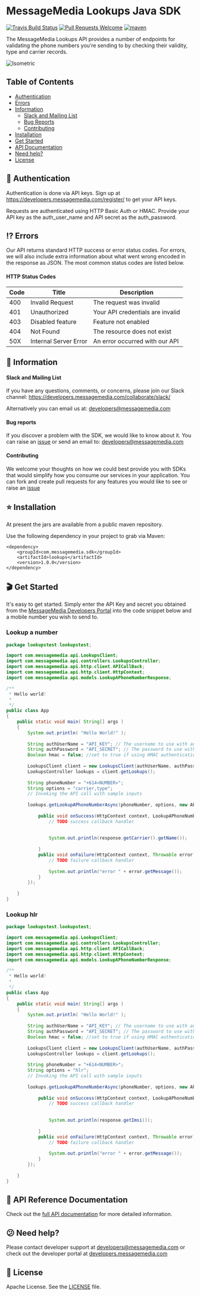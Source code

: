 # MessageMedia Lookups Java SDK
[![Travis Build Status](https://travis-ci.org/messagemedia/lookups-java-sdk.svg?branch=master)](https://travis-ci.org/messagemedia/lookups-java-sdk)
[![Pull Requests Welcome](https://img.shields.io/badge/PRs-welcome-brightgreen.svg?style=flat)](http://makeapullrequest.com)
[![maven](https://img.shields.io/maven-metadata/v/http/central.maven.org/maven2/com/messagemedia/sdk/lookups/maven-metadata.xml.svg)](https://mvnrepository.com/artifact/com.messagemedia.sdk/lookups)

The MessageMedia Lookups API provides a number of endpoints for validating the phone numbers you’re sending to by checking their validity, type and carrier records.

![Isometric](https://developers.messagemedia.com/wp-content/uploads/2017/11/lookups-api.png)

## Table of Contents
* [Authentication](#closed_lock_with_key-authentication)
* [Errors](#interrobang-errors)
* [Information](#newspaper-information)
  * [Slack and Mailing List](#slack-and-mailing-list)
  * [Bug Reports](#bug-reports)
  * [Contributing](#contributing)
* [Installation](#star-installation)
* [Get Started](#clapper-get-started)
* [API Documentation](#closed_book-api-documentation)
* [Need help?](#confused-need-help)
* [License](#page_with_curl-license)

## :closed_lock_with_key: Authentication

Authentication is done via API keys. Sign up at https://developers.messagemedia.com/register/ to get your API keys.

Requests are authenticated using HTTP Basic Auth or HMAC. Provide your API key as the auth_user_name and API secret as the auth_password.

## :interrobang: Errors

Our API returns standard HTTP success or error status codes. For errors, we will also include extra information about what went wrong encoded in the response as JSON. The most common status codes are listed below.

#### HTTP Status Codes

| Code      | Title       | Description |
|-----------|-------------|-------------|
| 400 | Invalid Request | The request was invalid |
| 401 | Unauthorized | Your API credentials are invalid |
| 403 | Disabled feature | Feature not enabled |
| 404 | Not Found |	The resource does not exist |
| 50X | Internal Server Error | An error occurred with our API |

## :newspaper: Information

#### Slack and Mailing List

If you have any questions, comments, or concerns, please join our Slack channel:
https://developers.messagemedia.com/collaborate/slack/

Alternatively you can email us at:
developers@messagemedia.com

#### Bug reports

If you discover a problem with the SDK, we would like to know about it. You can raise an [issue](https://github.com/messagemedia/signingkeys-nodejs-sdk/issues) or send an email to: developers@messagemedia.com

#### Contributing

We welcome your thoughts on how we could best provide you with SDKs that would simplify how you consume our services in your application. You can fork and create pull requests for any features you would like to see or raise an [issue](https://github.com/messagemedia/signingkeys-nodejs-sdk/issues)


## :star: Installation
At present the jars are available from a public maven repository.

Use the following dependency in your project to grab via Maven:
```
<dependency>
    <groupId>com.messagemedia.sdk</groupId>
    <artifactId>lookups</artifactId>
    <version>1.0.0</version>
</dependency>

```

## :clapper: Get Started
It's easy to get started. Simply enter the API Key and secret you obtained from the [MessageMedia Developers Portal](https://developers.messagemedia.com) into the code snippet below and a mobile number you wish to send to.

### Lookup a number
```java
package lookupstest.lookupstest;

import com.messagemedia.api.LookupsClient;
import com.messagemedia.api.controllers.LookupsController;
import com.messagemedia.api.http.client.APICallBack;
import com.messagemedia.api.http.client.HttpContext;
import com.messagemedia.api.models.LookupAPhoneNumberResponse;

/**
 * Hello world!
 *
 */
public class App 
{
    public static void main( String[] args )
    {
        System.out.println( "Hello World!" );
        
        String authUserName = "API_KEY"; // The username to use with authentication
        String authPassword = "API_SECRET"; // The password to use with authentication
        Boolean hmac = false; //set to true if using HMAC authentication
        
        LookupsClient client = new LookupsClient(authUserName, authPassword, false);
        LookupsController lookups = client.getLookups();
        
        String phoneNumber = "+614<NUMBER>";
        String options = "carrier,type";
        // Invoking the API call with sample inputs
        
        lookups.getLookupAPhoneNumberAsync(phoneNumber, options, new APICallBack<LookupAPhoneNumberResponse>() {
        	
            public void onSuccess(HttpContext context, LookupAPhoneNumberResponse response) {
                // TODO success callback handler
            	
            	
            	System.out.println(response.getCarrier().getName());
            
            }
            public void onFailure(HttpContext context, Throwable error) {
                // TODO failure callback handler
            	
            	System.out.println("error " + error.getMessage());
            }
        });
          
    }
}
```

### Lookup hlr
```java
package lookupstest.lookupstest;

import com.messagemedia.api.LookupsClient;
import com.messagemedia.api.controllers.LookupsController;
import com.messagemedia.api.http.client.APICallBack;
import com.messagemedia.api.http.client.HttpContext;
import com.messagemedia.api.models.LookupAPhoneNumberResponse;

/**
 * Hello world!
 *
 */
public class App 
{
    public static void main( String[] args )
    {
        System.out.println( "Hello World!" );
        
        String authUserName = "API_KEY"; // The username to use with authentication
        String authPassword = "API_SECRET"; // The password to use with authentication
        Boolean hmac = false; //set to true if using HMAC authentication
        
        LookupsClient client = new LookupsClient(authUserName, authPassword, false);
        LookupsController lookups = client.getLookups();
        
        String phoneNumber = "+614<NUMBER>";
        String options = "hlr";
        // Invoking the API call with sample inputs
        
        lookups.getLookupAPhoneNumberAsync(phoneNumber, options, new APICallBack<LookupAPhoneNumberResponse>() {
        	
            public void onSuccess(HttpContext context, LookupAPhoneNumberResponse response) {
                // TODO success callback handler
            	
            	
            	System.out.println(response.getImsi());
            
            }
            public void onFailure(HttpContext context, Throwable error) {
                // TODO failure callback handler
            	
            	System.out.println("error " + error.getMessage());
            }
        });
          
    }
}
```

## :closed_book: API Reference Documentation
Check out the [full API documentation](https://developers.messagemedia.com/code/lookups-api-documentation/) for more detailed information.

## :confused: Need help?
Please contact developer support at developers@messagemedia.com or check out the developer portal at [developers.messagemedia.com](https://developers.messagemedia.com/)

## :page_with_curl: License
Apache License. See the [LICENSE](LICENSE) file.
